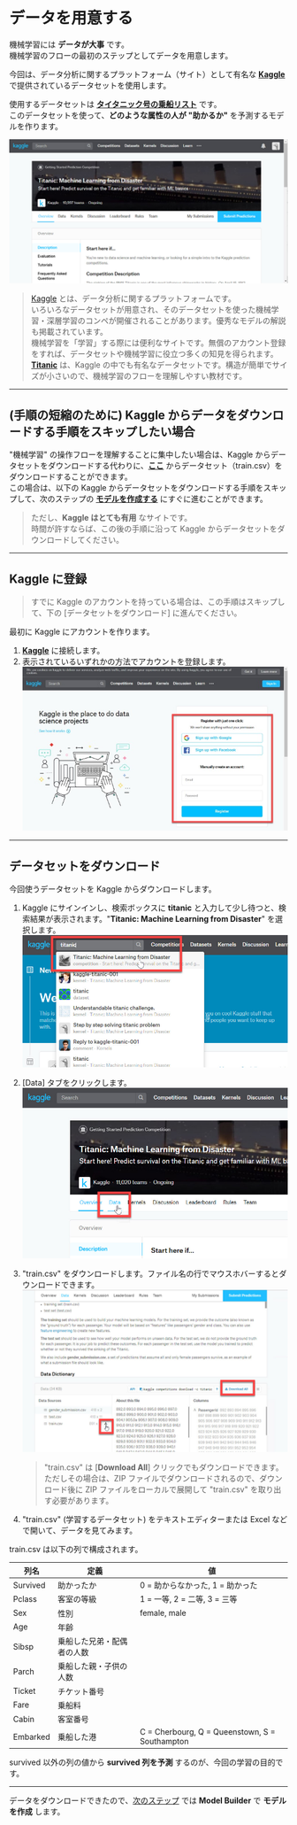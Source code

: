 # データを用意する

機械学習には **データが大事** です。  
機械学習のフローの最初のステップとしてデータを用意します。  

今回は、データ分析に関するプラットフォーム（サイト）として有名な [**Kaggle**](https://www.kaggle.com/) で提供されているデータセットを使用します。

使用するデータセットは [**タイタニック号の乗船リスト**](https://www.kaggle.com/c/titanic) です。  
このデータセットを使って、**どのような属性の人が "助かるか"** を予測するモデルを作ります。

![Titanic](./images/01/kaggle_titanic.jpg)

> [Kaggle](https://www.kaggle.com/) とは、データ分析に関するプラットフォームです。  
> いろいろなデータセットが用意され、そのデータセットを使った機械学習・深層学習のコンペが開催されることがあります。優秀なモデルの解説も掲載されています。  
> 機械学習を「学習」する際には便利なサイトです。無償のアカウント登録をすれば、データセットや機械学習に役立つ多くの知見を得られます。  
> [**Titanic**](https://www.kaggle.com/c/titanic) は、Kaggle の中でも有名なデータセットです。構造が簡単でサイズが小さいので、機械学習のフローを理解しやすい教材です。

---

## (手順の短縮のために) Kaggle からデータをダウンロードする手順をスキップしたい場合

"機械学習" の操作フローを理解することに集中したい場合は、Kaggle からデータセットをダウンロードする代わりに、[**ここ**](./dataset/train.csv) からデータセット（train.csv）をダウンロードすることができます。  
この場合は、以下の Kaggle からデータセットをダウンロードする手順をスキップして、次のステップの [**モデルを作成する**](./02_buildmodel.md) にすぐに進むことができます。

> ただし、**Kaggle はとても有用** なサイトです。  
> 時間が許すならば、この後の手順に沿って Kaggle からデータセットをダウンロードしてください。

---

## Kaggle に登録

> すでに Kaggle のアカウントを持っている場合は、この手順はスキップして、下の [データセットをダウンロード] に進んでください。

最初に Kaggle にアカウントを作ります。

1. [**Kaggle**](https://www.kaggle.com/) に接続します。
2. 表示されているいずれかの方法でアカウントを登録します。  
![Kaggle Register](./images/01/kaggle_register.jpg)  

---

## データセットをダウンロード

今回使うデータセットを Kaggle からダウンロードします。

1. Kaggle にサインインし、検索ボックスに **titanic** と入力して少し待つと、検索結果が表示されます。"**Titanic: Machine Learning from Disaster**" を選択します。  
![Search Titanic](./images/01/kaggle_search_titanic.jpg)
2. [Data] タブをクリックします。  
![Select Data Tab](./images/01/select_data_tab.jpg)
3. "train.csv" をダウンロードします。ファイル名の行でマウスホバーするとダウンロードできます。  
![Download Files](./images/01/kaggle_data_download.jpg)

   > "train.csv" は [**Download All**] クリックでもダウンロードできます。
   > ただしその場合は、ZIP ファイルでダウンロードされるので、ダウンロード後に ZIP ファイルをローカルで展開して "train.csv" を取り出す必要があります。

4. "train.csv" (学習するデータセット) をテキストエディターまたは Excel などで開いて、データを見てみます。

train.csv は以下の列で構成されます。  

|列名|定義|値|
|---|---|---|
|Survived|助かったか|0 = 助からなかった, 1 = 助かった|
|Pclass|客室の等級|1 = 一等, 2 = 二等, 3 = 三等|
|Sex|性別|female, male|
|Age|年齢| |
|Sibsp|乗船した兄弟・配偶者の人数| |
|Parch|乗船した親・子供の人数| |
|Ticket|チケット番号| |
|Fare|乗船料| |
|Cabin|客室番号| |
|Embarked|乗船した港|C = Cherbourg, Q = Queenstown, S = Southampton|

survived 以外の列の値から **survived 列を予測** するのが、今回の学習の目的です。  

---

データをダウンロードできたので、[次のステップ](./02_buildmodel.md) では **Model Builder** で **モデルを作成** します。
